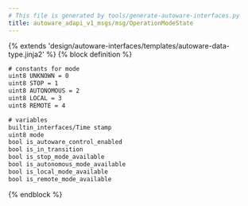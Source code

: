 ```yaml
---
# This file is generated by tools/generate-autoware-interfaces.py
title: autoware_adapi_v1_msgs/msg/OperationModeState
---
```


{% extends 'design/autoware-interfaces/templates/autoware-data-type.jinja2' %}
{% block definition %}

```txt
# constants for mode
uint8 UNKNOWN = 0
uint8 STOP = 1
uint8 AUTONOMOUS = 2
uint8 LOCAL = 3
uint8 REMOTE = 4

# variables
builtin_interfaces/Time stamp
uint8 mode
bool is_autoware_control_enabled
bool is_in_transition
bool is_stop_mode_available
bool is_autonomous_mode_available
bool is_local_mode_available
bool is_remote_mode_available
```

{% endblock %}
